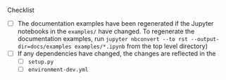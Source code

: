 <!--

Thank you for pull request.

Below are a few things we ask you kindly to self-check before getting a review. Remove checks that are not relevant.

-->


Checklist
* [ ] The documentation examples have been regenerated if the Jupyter notebooks in the `examples/` have changed. To regenerate the documentation examples, run `jupyter nbconvert --to rst --output-dir=docs/examples examples/*.ipynb` from the top level directory)
* [ ] If any dependencies have changed, the changes are reflected in the
  * [ ] `setup.py`
  * [ ] `environment-dev.yml`
